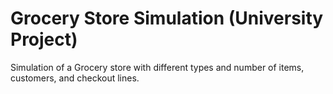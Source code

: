 # Grocery Store Simulation (University Project)

Simulation of a Grocery store with different types and number of items, customers, and checkout lines.
